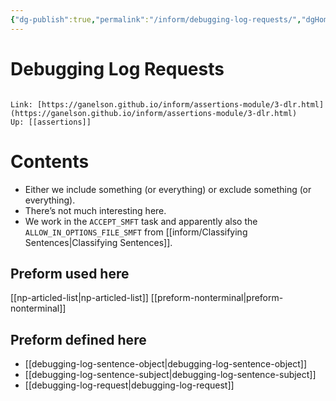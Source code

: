 ```yaml
---
{"dg-publish":true,"permalink":"/inform/debugging-log-requests/","dgHomeLink":true,"dgPassFrontmatter":false}
---
```


# Debugging Log Requests
```ad-info

Link: [https://ganelson.github.io/inform/assertions-module/3-dlr.html](https://ganelson.github.io/inform/assertions-module/3-dlr.html)
Up: [[assertions]]
```

# Contents
- Either we include something (or everything) or exclude something (or everything).
- There’s not much interesting here.
- We work in the `ACCEPT_SMFT` task and apparently also the `ALLOW_IN_OPTIONS_FILE_SMFT` from [[inform/Classifying Sentences|Classifying Sentences]].

## Preform used here
[[np-articled-list|np-articled-list]]
[[preform-nonterminal|preform-nonterminal]]

## Preform defined here
- [[debugging-log-sentence-object|debugging-log-sentence-object]]
- [[debugging-log-sentence-subject|debugging-log-sentence-subject]]
- [[debugging-log-request|debugging-log-request]]